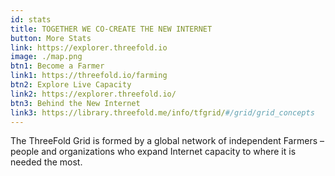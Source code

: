 ```yaml
---
id: stats
title: TOGETHER WE CO-CREATE THE NEW INTERNET 
button: More Stats
link: https://explorer.threefold.io
image: ./map.png
btn1: Become a Farmer
link1: https://threefold.io/farming
btn2: Explore Live Capacity
link2: https://explorer.threefold.io/
btn3: Behind the New Internet
link3: https://library.threefold.me/info/tfgrid/#/grid/grid_concepts
---
```


The ThreeFold Grid is formed by a global network of independent Farmers – people and organizations who expand Internet capacity to where it is needed the most.
